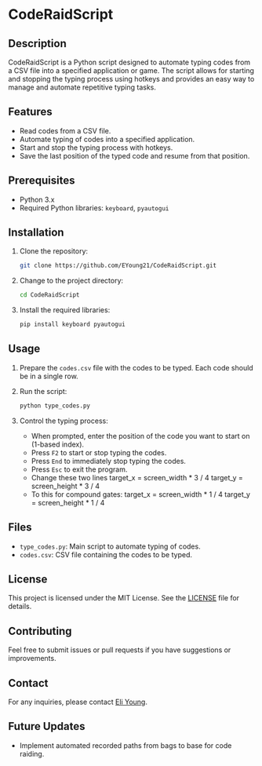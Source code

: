 # CodeRaidScript

## Description

CodeRaidScript is a Python script designed to automate typing codes from a CSV file into a specified application or game. The script allows for starting and stopping the typing process using hotkeys and provides an easy way to manage and automate repetitive typing tasks.

## Features

- Read codes from a CSV file.
- Automate typing of codes into a specified application.
- Start and stop the typing process with hotkeys.
- Save the last position of the typed code and resume from that position.

## Prerequisites

- Python 3.x
- Required Python libraries: `keyboard`, `pyautogui`

## Installation

1. Clone the repository:
    ```bash
    git clone https://github.com/EYoung21/CodeRaidScript.git
    ```

2. Change to the project directory:
    ```bash
    cd CodeRaidScript
    ```

3. Install the required libraries:
    ```bash
    pip install keyboard pyautogui
    ```

## Usage

1. Prepare the `codes.csv` file with the codes to be typed. Each code should be in a single row.

2. Run the script:
    ```bash
    python type_codes.py
    ```

3. Control the typing process:
    - When prompted, enter the position of the code you want to start on (1-based index).
    - Press `F2` to start or stop typing the codes.
    - Press `End` to immediately stop typing the codes.
    - Press `Esc` to exit the program.
    - Change these two lines
      target_x = screen_width * 3 / 4
      target_y = screen_height * 3 / 4
    - To this for compound gates:
      target_x = screen_width * 1 / 4
      target_y = screen_height * 1 / 4
      

## Files

- `type_codes.py`: Main script to automate typing of codes.
- `codes.csv`: CSV file containing the codes to be typed.

## License

This project is licensed under the MIT License. See the [LICENSE](LICENSE) file for details.

## Contributing

Feel free to submit issues or pull requests if you have suggestions or improvements.

## Contact

For any inquiries, please contact [Eli Young](mailto:eliyoung4now@swarthmore.edu).

## Future Updates

- Implement automated recorded paths from bags to base for code raiding.
